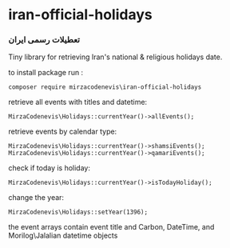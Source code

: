 # iran-official-holidays
### تعطیلات رسمی ایران 

Tiny library for retrieving Iran's national & religious holidays date.

to install package run :
```
composer require mirzacodenevis\iran-official-holidays
```
retrieve all events with titles and datetime:
```
MirzaCodenevis\Holidays::currentYear()->allEvents();
```
retrieve events by calendar type:
```
MirzaCodenevis\Holidays::currentYear()->shamsiEvents();
MirzaCodenevis\Holidays::currentYear()->qamariEvents();
```
check if today is holiday:
```
MirzaCodenevis\Holidays::currentYear()->isTodayHoliday();
```
change the year:
```
MirzaCodenevis\Holidays::setYear(1396);
```
the event arrays contain event title and
 Carbon, DateTime, and Morilog\Jalalian datetime objects